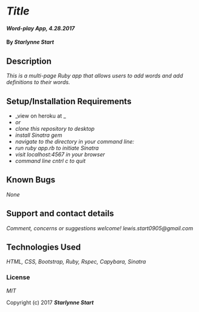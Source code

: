 # _Title_

#### _Word-play App, 4.28.2017_

#### By _**Starlynne Start**_

## Description

_This is a multi-page Ruby app that allows users to add words and add definitions to their words._

## Setup/Installation Requirements

* _view on heroku at _
* _or_
* _clone this repository to desktop_
* _install Sinatra gem_
* _navigate to the directory in your command line:_
* _run ruby app.rb to initiate Sinatra_
* _visit localhost:4567 in your browser_
* _command line cntrl c to quit_

## Known Bugs

_None_

## Support and contact details

_Comment, concerns or suggestions welcome! lewis.start0905@gmail.com_

## Technologies Used

_HTML, CSS, Bootstrap, Ruby, Rspec, Capybara, Sinatra_

### License

*MIT*

Copyright (c) 2017 **_Starlynne Start_**
